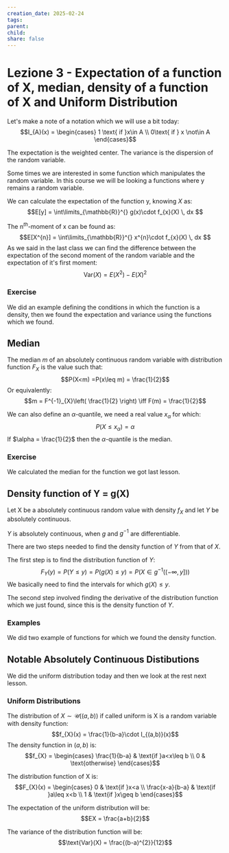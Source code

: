 ```yaml
---
creation_date: 2025-02-24
tags: 
parent: 
child: 
share: false
---
```

# Lezione 3 - Expectation of a function of X, median, density of a function of X and Uniform Distribution

Let's make a note of a notation which we will use a bit today:
$$I_{A}(x) = \begin{cases}
1 \text{ if }x\in A \\
0\text{ if } x \not\in A
\end{cases}$$

The expectation is the weighted center.
The variance is the dispersion of the random variable.

Some times we are interested in some function which manipulates the random variable. In this course we will be looking a functions where y remains a random variable.

We can calculate the expectation of the function y, knowing $X$ as:
$$E[y] = \int\limits_{\mathbb{R}}^{} g(x)\cdot f_{x}(X) \, dx $$

The n$^{th}$-moment of x can be found as:
$$E[X^{n}]  = \int\limits_{\mathbb{R}}^{} x^{n}\cdot f_{x}(X) \, dx $$
As we said in the last class we can find the difference between the expectation of the second moment of the random variable and the expectation of it's first moment:
$$\text{Var}(X) = E(X^{2})-E(X)^{2}$$

### Exercise 
We did an example defining the conditions in which the function is a density, then we found the expectation and variance using the functions which we found.

## Median

The median $m$ of an absolutely continuous random variable with distribution function $F_{X}$ is the value such that:
$$P(X<m) =P(x\leq m) = \frac{1}{2}$$
Or equivalently:
$$m = F^{-1}_{X}\left( \frac{1}{2} \right) \iff F(m) = \frac{1}{2}$$

We can also define an $\alpha$-quantile, we need a real value $x_{\alpha}$ for which:
$$P(X\leq x_{\alpha}) = \alpha$$
If $\alpha = \frac{1}{2}$ then the $\alpha$-quantile is the median.

### Exercise
We calculated the median for the function we got last lesson.

## Density function of Y = g(X)

Let X be a absolutely continuous random value with density $f_{X}$ and let $Y$ be absolutely continuous.

$Y$ is absolutely continuous, when $g$ and $g^{-1}$ are differentiable.

There are two steps needed to find the density function of $Y$ from that of $X$.

The first step is to find the distribution function of $Y$:
$$F_{Y}(y) = P(Y\leq y) = P(g(X)\leq y) = P(X\in g^{-1}((-\infty,y]))$$
We basically need to find the intervals for which $g(X)\leq y$.

The second step involved finding the derivative of the distribution function which we just found, since this is the density function of $Y$.

### Examples
We did two example of functions for which we found the density function.

## Notable Absolutely Continuous Distibutions

We did the uniform distribution today and then we look at the rest next lesson.
### Uniform Distributions

The distribution of $X\sim\mathcal{U}((a,b))$ if called uniform is X is a random variable with density function:
$$f_{X}(x) = \frac{1}{b-a}\cdot I_{(a,b)}(x)$$
The density function in $(a,b)$ is:
$$f_{X} = \begin{cases}
\frac{1}{b-a} & \text{if }a<x\leq b \\
0 & \text{otherwise}
\end{cases}$$

<!Uniform density function>

The distribution function of X is:
$$F_{X}(x) = \begin{cases}
0 & \text{if }x<a \\
\frac{x-a}{b-a}  & \text{if }a\leq x<b \\
1 & \text{if }x\geq b
\end{cases}$$

<!Uniform distribution function>

The expectation of the uniform distribution will be:
$$EX  = \frac{a+b}{2}$$

The variance of the distribution function will be:
$$\text{Var}(X) = \frac{(b-a)^{2}}{12}$$
